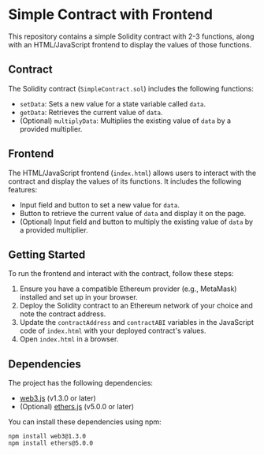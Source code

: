 # Simple Contract with Frontend

This repository contains a simple Solidity contract with 2-3 functions, along with an HTML/JavaScript frontend to display the values of those functions.

## Contract

The Solidity contract (`SimpleContract.sol`) includes the following functions:

- `setData`: Sets a new value for a state variable called `data`.
- `getData`: Retrieves the current value of `data`.
- (Optional) `multiplyData`: Multiplies the existing value of `data` by a provided multiplier.

## Frontend

The HTML/JavaScript frontend (`index.html`) allows users to interact with the contract and display the values of its functions. It includes the following features:

- Input field and button to set a new value for `data`.
- Button to retrieve the current value of `data` and display it on the page.
- (Optional) Input field and button to multiply the existing value of `data` by a provided multiplier.

## Getting Started

To run the frontend and interact with the contract, follow these steps:

1. Ensure you have a compatible Ethereum provider (e.g., MetaMask) installed and set up in your browser.
2. Deploy the Solidity contract to an Ethereum network of your choice and note the contract address.
3. Update the `contractAddress` and `contractABI` variables in the JavaScript code of `index.html` with your deployed contract's values.
4. Open `index.html` in a browser.

## Dependencies

The project has the following dependencies:

- [web3.js](https://github.com/ethereum/web3.js) (v1.3.0 or later)
- (Optional) [ethers.js](https://github.com/ethers-io/ethers.js/) (v5.0.0 or later)

You can install these dependencies using npm:

```shell
npm install web3@1.3.0
npm install ethers@5.0.0
